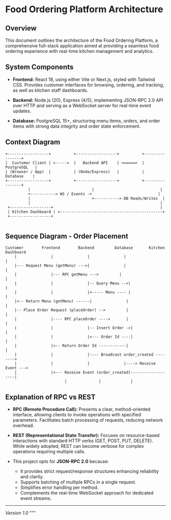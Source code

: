 # Food Ordering Platform Architecture

## Overview

This document outlines the architecture of the Food Ordering Platform, a comprehensive full-stack application aimed at providing a seamless food ordering experience with real-time kitchen management and analytics.

## System Components

- **Frontend:** React 18, using either Vite or Next.js, styled with Tailwind CSS. Provides customer interfaces for browsing, ordering, and tracking, as well as kitchen staff dashboards.

- **Backend:** Node.js (20), Express (4/5), implementing JSON-RPC 2.0 API over HTTP and serving as a WebSocket server for real-time event updates.

- **Database:** PostgreSQL 15+, structuring menu items, orders, and order items with strong data integrity and order state enforcement.

## Context Diagram

```plaintext
+------------------+          +------------------+          +----------------+
|  Customer Client | <----->  |   Backend API    | <=====>  |   PostgreSQL   |
| (Browser / App)  |          | (Node/Express)   |          |    Database    |
+------------------+          +------------------+          +----------------+
          |                           |                             |
          +-----------> WS / Events -+                             |
          |                           +-----------> DB Reads/Writes  |
          |                                                         |
 +------------------+                                               |
 | Kitchen Dashboard | <---------------------------------------------+
 +------------------+


```

## Sequence Diagram - Order Placement

```plaintext
Customer        Frontend        Backend         Database       Kitchen Dashboard
    |               |               |               |                   |
    |--- Request Menu (getMenu) --->|               |                   |
    |               |--- RPC getMenu --->         |                   |
    |               |               |-- Query Menu -->|                   |
    |               |               |<----- Menu ---- |                   |
    |<-- Return Menu (getMenu) ------|               |                   |
    |-- Place Order Request (placeOrder) -->         |                   |
    |               |---- RPC placeOrder ---->       |                   |
    |               |               |-- Insert Order ->|                   |
    |               |               |<--- Order Id ----|                   |
    |               |<-- Return Order Id ------------|                   |
    |               |               |---- Broadcast order_created -------->
    |               |               |               |----> Receive Event --->
    |               |<--- Receive Event (order_created)-------------------|
                          |              |             |
```

## Explanation of RPC vs REST

- **RPC (Remote Procedure Call):** Presents a clear, method-oriented interface, allowing clients to invoke operations with specified parameters. Facilitates batch processing of requests, reducing network overhead.

- **REST (Representational State Transfer):** Focuses on resource-based interactions with standard HTTP verbs (GET, POST, PUT, DELETE). While widely adopted, REST can become verbose for complex operations requiring multiple calls.

- This project opts for **JSON-RPC 2.0** because:
  - It provides strict request/response structures enhancing reliability and clarity.
  - Supports batching of multiple RPCs in a single request.
  - Simplifies error handling per method.
  - Complements the real-time WebSocket approach for dedicated event streams.

---

_Version 1.0_
"""

